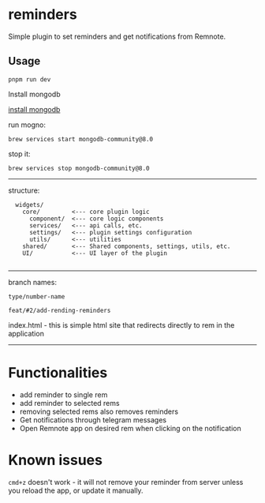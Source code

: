 # reminders

Simple plugin to set reminders and get notifications from Remnote.

## Usage

<!-- TODO: Describe usage -->

`pnpm run dev`

<!-- ignore-after -->

Install mongodb

[install mongodb](https://www.mongodb.com/docs/manual/installation/)

run mogno:

`brew services start mongodb-community@8.0`

stop it:

`brew services stop mongodb-community@8.0`

---

structure:

```
  widgets/
    core/         <--- core plugin logic
      component/  <--- core logic components
      services/   <--- api calls, etc.
      settings/   <--- plugin settings configuration
      utils/      <--- utilities
    shared/       <--- Shared components, settings, utils, etc.
    UI/           <--- UI layer of the plugin


```

---

branch names:

`type/number-name`

`feat/#2/add-rending-reminders`

index.html - this is simple html site that redirects directly to rem in the application

---

# Functionalities

- add reminder to single rem
- add reminder to selected rems
- removing selected rems also removes reminders
- Get notifications through telegram messages
- Open Remnote app on desired rem when clicking on the notification

# Known issues

`cmd+z` doesn't work - it will not remove your reminder from server unless you reload the app, or update it manually.
